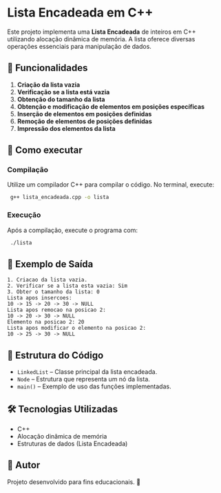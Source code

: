 # Lista Encadeada em C++

Este projeto implementa uma **Lista Encadeada** de inteiros em C++ utilizando alocação dinâmica de memória. A lista oferece diversas operações essenciais para manipulação de dados.

## 📌 Funcionalidades
1. **Criação da lista vazia**
2. **Verificação se a lista está vazia**
3. **Obtenção do tamanho da lista**
4. **Obtenção e modificação de elementos em posições específicas**
5. **Inserção de elementos em posições definidas**
6. **Remoção de elementos de posições definidas**
7. **Impressão dos elementos da lista**

## 🚀 Como executar
### Compilação
Utilize um compilador C++ para compilar o código. No terminal, execute:
```sh
 g++ lista_encadeada.cpp -o lista
```

### Execução
Após a compilação, execute o programa com:
```sh
 ./lista
```

## 📝 Exemplo de Saída
```
1. Criacao da lista vazia.
2. Verificar se a lista esta vazia: Sim
3. Obter o tamanho da lista: 0
Lista apos insercoes:
10 -> 15 -> 20 -> 30 -> NULL
Lista apos remocao na posicao 2:
10 -> 20 -> 30 -> NULL
Elemento na posicao 2: 20
Lista apos modificar o elemento na posicao 2:
10 -> 25 -> 30 -> NULL
```

## 📂 Estrutura do Código
- `LinkedList` – Classe principal da lista encadeada.
- `Node` – Estrutura que representa um nó da lista.
- `main()` – Exemplo de uso das funções implementadas.

## 🛠️ Tecnologias Utilizadas
- C++
- Alocação dinâmica de memória
- Estruturas de dados (Lista Encadeada)

## 📌 Autor
Projeto desenvolvido para fins educacionais. 🚀

